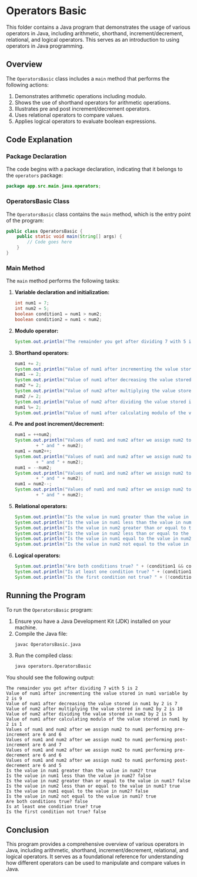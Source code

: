 # Operators Basic

This folder contains a Java program that demonstrates the usage of various operators in Java, including arithmetic, shorthand, increment/decrement, relational, and logical operators. This serves as an introduction to using operators in Java programming.

## Overview

The `OperatorsBasic` class includes a `main` method that performs the following actions:
1. Demonstrates arithmetic operations including modulo.
2. Shows the use of shorthand operators for arithmetic operations.
3. Illustrates pre and post increment/decrement operators.
4. Uses relational operators to compare values.
5. Applies logical operators to evaluate boolean expressions.

## Code Explanation

### Package Declaration

The code begins with a package declaration, indicating that it belongs to the `operators` package:
```java
package app.src.main.java.operators;
```

### OperatorsBasic Class

The `OperatorsBasic` class contains the `main` method, which is the entry point of the program:
```java
public class OperatorsBasic {
    public static void main(String[] args) {
        // Code goes here
    }
}
```

### Main Method

The `main` method performs the following tasks:

1. **Variable declaration and initialization:**
   ```java
   int num1 = 7;
   int num2 = 5;
   boolean condition1 = num1 > num2;
   boolean condition2 = num1 < num2;
   ```

2. **Modulo operator:**
   ```java
   System.out.println("The remainder you get after dividing 7 with 5 is " + (num1 % num2));
   ```

3. **Shorthand operators:**
   ```java
   num1 += 2;
   System.out.println("Value of num1 after incrementing the value stored in num1 variable by 2 is " + num1);
   num1 -= 2;
   System.out.println("Value of num1 after decreasing the value stored in num1 by 2 is " + num1);
   num2 *= 2;
   System.out.println("Value of num2 after multiplying the value stored in num2 by 2 is " + num2);
   num2 /= 2;
   System.out.println("Value of num2 after dividing the value stored in num2 by 2 is " + num2);
   num1 %= 2;
   System.out.println("Value of num1 after calculating modulo of the value stored in num1 by 2 is " + num1);
   ```

4. **Pre and post increment/decrement:**
   ```java
   num1 = ++num2;
   System.out.println("Values of num1 and num2 after we assign num2 to num1 performing pre-increment are " + num1
           + " and " + num2);
   num1 = num2++;
   System.out.println("Values of num1 and num2 after we assign num2 to num1 performing post-increment are " + num1
           + " and " + num2);
   num1 = --num2;
   System.out.println("Values of num1 and num2 after we assign num2 to num1 performing pre-decrement are " + num1
           + " and " + num2);
   num1 = num2--;
   System.out.println("Values of num1 and num2 after we assign num2 to num1 performing post-decrement are " + num1
           + " and " + num2);
   ```

5. **Relational operators:**
   ```java
   System.out.println("Is the value in num1 greater than the value in num2? " + (num1 > num2));
   System.out.println("Is the value in num1 less than the value in num2? " + (num1 < num2));
   System.out.println("Is the value in num2 greater than or equal to the value in num1? " + (num2 >= num1));
   System.out.println("Is the value in num2 less than or equal to the value in num1? " + (num2 <= num1));
   System.out.println("Is the value in num1 equal to the value in num2? " + (num1 == num2));
   System.out.println("Is the value in num2 not equal to the value in num1? " + (num2 != num1));
   ```

6. **Logical operators:**
   ```java
   System.out.println("Are both conditions true? " + (condition1 && condition2));
   System.out.println("Is at least one condition true? " + (condition1 || condition2));
   System.out.println("Is the first condition not true? " + (!condition1));
   ```

## Running the Program

To run the `OperatorsBasic` program:

1. Ensure you have a Java Development Kit (JDK) installed on your machine.
2. Compile the Java file:
   ```sh
   javac OperatorsBasic.java
   ```
3. Run the compiled class:
   ```sh
   java operators.OperatorsBasic
   ```

You should see the following output:
```
The remainder you get after dividing 7 with 5 is 2
Value of num1 after incrementing the value stored in num1 variable by 2 is 9
Value of num1 after decreasing the value stored in num1 by 2 is 7
Value of num2 after multiplying the value stored in num2 by 2 is 10
Value of num2 after dividing the value stored in num2 by 2 is 5
Value of num1 after calculating modulo of the value stored in num1 by 2 is 1
Values of num1 and num2 after we assign num2 to num1 performing pre-increment are 6 and 6
Values of num1 and num2 after we assign num2 to num1 performing post-increment are 6 and 7
Values of num1 and num2 after we assign num2 to num1 performing pre-decrement are 6 and 6
Values of num1 and num2 after we assign num2 to num1 performing post-decrement are 6 and 5
Is the value in num1 greater than the value in num2? true
Is the value in num1 less than the value in num2? false
Is the value in num2 greater than or equal to the value in num1? false
Is the value in num2 less than or equal to the value in num1? true
Is the value in num1 equal to the value in num2? false
Is the value in num2 not equal to the value in num1? true
Are both conditions true? false
Is at least one condition true? true
Is the first condition not true? false
```

## Conclusion

This program provides a comprehensive overview of various operators in Java, including arithmetic, shorthand, increment/decrement, relational, and logical operators. It serves as a foundational reference for understanding how different operators can be used to manipulate and compare values in Java.